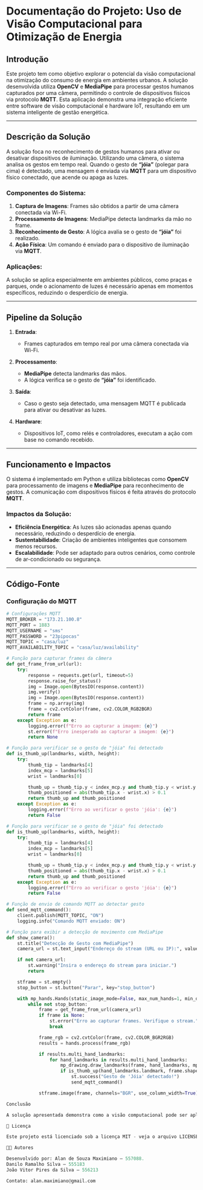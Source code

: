 # Documentação do Projeto: Uso de Visão Computacional para Otimização de Energia




## Introdução
Este projeto tem como objetivo explorar o potencial da visão computacional na otimização do consumo de energia em ambientes urbanos. A solução desenvolvida utiliza **OpenCV** e **MediaPipe** para processar gestos humanos capturados por uma câmera, permitindo o controle de dispositivos físicos via protocolo **MQTT**. Esta aplicação demonstra uma integração eficiente entre software de visão computacional e hardware IoT, resultando em um sistema inteligente de gestão energética.

---

## Descrição da Solução
A solução foca no reconhecimento de gestos humanos para ativar ou desativar dispositivos de iluminação. Utilizando uma câmera, o sistema analisa os gestos em tempo real. Quando o gesto de **“jóia”** (polegar para cima) é detectado, uma mensagem é enviada via **MQTT** para um dispositivo físico conectado, que acende ou apaga as luzes.

### Componentes do Sistema:
1. **Captura de Imagens**: Frames são obtidos a partir de uma câmera conectada via Wi-Fi.
2. **Processamento de Imagens**: MediaPipe detecta landmarks da mão no frame.
3. **Reconhecimento de Gesto**: A lógica avalia se o gesto de **“jóia”** foi realizado.
4. **Ação Física**: Um comando é enviado para o dispositivo de iluminação via **MQTT**.

### Aplicações:
A solução se aplica especialmente em ambientes públicos, como praças e parques, onde o acionamento de luzes é necessário apenas em momentos específicos, reduzindo o desperdício de energia.

---

## Pipeline da Solução
1. **Entrada**:
   - Frames capturados em tempo real por uma câmera conectada via Wi-Fi.

2. **Processamento**:
   - **MediaPipe** detecta landmarks das mãos.
   - A lógica verifica se o gesto de **“jóia”** foi identificado.

3. **Saída**:
   - Caso o gesto seja detectado, uma mensagem MQTT é publicada para ativar ou desativar as luzes.

4. **Hardware**:
   - Dispositivos IoT, como relés e controladores, executam a ação com base no comando recebido.

---

## Funcionamento e Impactos
O sistema é implementado em Python e utiliza bibliotecas como **OpenCV** para processamento de imagens e **MediaPipe** para reconhecimento de gestos. A comunicação com dispositivos físicos é feita através do protocolo **MQTT**.

### Impactos da Solução:
- **Eficiência Energética**: As luzes são acionadas apenas quando necessário, reduzindo o desperdício de energia.
- **Sustentabilidade**: Criação de ambientes inteligentes que consomem menos recursos.
- **Escalabilidade**: Pode ser adaptado para outros cenários, como controle de ar-condicionado ou segurança.

---

## Código-Fonte

### Configuração do MQTT
```python
# Configurações MQTT
MQTT_BROKER = "173.21.100.8"
MQTT_PORT = 1883
MQTT_USERNAME = "sms"
MQTT_PASSWORD = "23pipocas"
MQTT_TOPIC = "casa/luz"
MQTT_AVAILABILITY_TOPIC = "casa/luz/availability"

# Função para capturar frames da câmera
def get_frame_from_url(url):
    try:
        response = requests.get(url, timeout=5)
        response.raise_for_status()
        img = Image.open(BytesIO(response.content))
        img.verify()
        img = Image.open(BytesIO(response.content))
        frame = np.array(img)
        frame = cv2.cvtColor(frame, cv2.COLOR_RGB2BGR)
        return frame
    except Exception as e:
        logging.error(f"Erro ao capturar a imagem: {e}")
        st.error(f"Erro inesperado ao capturar a imagem: {e}")
        return None

# Função para verificar se o gesto de "jóia" foi detectado
def is_thumb_up(landmarks, width, height):
    try:
        thumb_tip = landmarks[4]
        index_mcp = landmarks[5]
        wrist = landmarks[0]

        thumb_up = thumb_tip.y < index_mcp.y and thumb_tip.y < wrist.y
        thumb_positioned = abs(thumb_tip.x - wrist.x) > 0.1
        return thumb_up and thumb_positioned
    except Exception as e:
        logging.error(f"Erro ao verificar o gesto 'jóia': {e}")
        return False

# Função para verificar se o gesto de "jóia" foi detectado
def is_thumb_up(landmarks, width, height):
    try:
        thumb_tip = landmarks[4]
        index_mcp = landmarks[5]
        wrist = landmarks[0]

        thumb_up = thumb_tip.y < index_mcp.y and thumb_tip.y < wrist.y
        thumb_positioned = abs(thumb_tip.x - wrist.x) > 0.1
        return thumb_up and thumb_positioned
    except Exception as e:
        logging.error(f"Erro ao verificar o gesto 'jóia': {e}")
        return False

# Função de envio de comando MQTT ao detectar gesto
def send_mqtt_command():
    client.publish(MQTT_TOPIC, "ON")
    logging.info("Comando MQTT enviado: ON")

# Função para exibir a detecção de movimento com MediaPipe
def show_camera():
    st.title("Detecção de Gesto com MediaPipe")
    camera_url = st.text_input("Endereço do stream (URL ou IP):", value="http://192.168.4.1/cam-hi.jpg")

    if not camera_url:
        st.warning("Insira o endereço do stream para iniciar.")
        return

    stframe = st.empty()
    stop_button = st.button("Parar", key="stop_button")

    with mp_hands.Hands(static_image_mode=False, max_num_hands=1, min_detection_confidence=0.5) as hands:
        while not stop_button:
            frame = get_frame_from_url(camera_url)
            if frame is None:
                st.error("Erro ao capturar frames. Verifique o stream.")
                break

            frame_rgb = cv2.cvtColor(frame, cv2.COLOR_BGR2RGB)
            results = hands.process(frame_rgb)

            if results.multi_hand_landmarks:
                for hand_landmarks in results.multi_hand_landmarks:
                    mp_drawing.draw_landmarks(frame, hand_landmarks, mp_hands.HAND_CONNECTIONS)
                    if is_thumb_up(hand_landmarks.landmark, frame.shape[1], frame.shape[0]):
                        st.success("Gesto de 'Jóia' detectado!")
                        send_mqtt_command()

            stframe.image(frame, channels="BGR", use_column_width=True)

Conclusão

A solução apresentada demonstra como a visão computacional pode ser aplicada na otimização de energia em locais públicos. Apesar de ser uma implementação parcial, ela ilustra o potencial de escalabilidade e impacto sustentável desta abordagem. O uso de tecnologias como OpenCV, MediaPipe e MQTT cria um sistema autônomo eficiente, que pode ser integrado a outros dispositivos IoT.

📜 Licença

Este projeto está licenciado sob a licença MIT - veja o arquivo LICENSE para mais detalhes.

👨‍💻 Autores

Desenvolvido por: Alan de Souza Maximiano – 557088.
Danilo Ramalho Silva – 555183
João Vitor Pires da Silva – 556213

Contato: alan.maximiano@gmail.com


